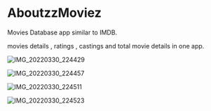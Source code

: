 # AboutzzMoviez

Movies Database app similar to IMDB.

movies details , ratings , castings and total movie details in one app.


![IMG_20220330_224429](https://user-images.githubusercontent.com/95528586/160893678-46c093ab-64d0-446e-a775-1afd245265bb.jpg)



![IMG_20220330_224457](https://user-images.githubusercontent.com/95528586/160893722-94519c2c-6b18-4a09-acfe-dd8269669c39.jpg)



![IMG_20220330_224511](https://user-images.githubusercontent.com/95528586/160893740-05a2aa36-390a-4020-891c-d089c9e15a78.jpg)



![IMG_20220330_224523](https://user-images.githubusercontent.com/95528586/160893510-8f695088-8bc1-4ec8-975a-f2d41e3176a0.jpg)



